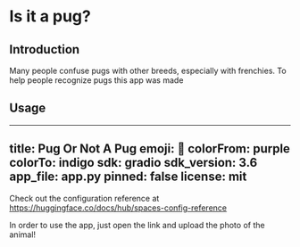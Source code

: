 # Is it a pug?
## Introduction
Many people confuse pugs with other breeds, especially with frenchies. To help people recognize pugs this app was made

## Usage
---
title: Pug Or Not A Pug
emoji: 🐨
colorFrom: purple
colorTo: indigo
sdk: gradio
sdk_version: 3.6
app_file: app.py
pinned: false
license: mit
---

Check out the configuration reference at https://huggingface.co/docs/hub/spaces-config-reference

In order to use the app, just open the link and upload the photo of the animal!
